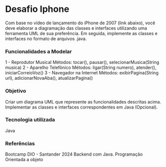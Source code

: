 
# Desafio Iphone

Com base no vídeo de lançamento do iPhone de 2007 (link abaixo), você deve elaborar a diagramação das classes e interfaces utilizando uma ferramenta UML de sua preferência. Em seguida, implemente as classes e interfaces no formato de arquivos .java.


### Funcionalidades a Modelar

1 - Reprodutor Musical
Métodos: tocar(), pausar(), selecionarMusica(String musica)
2 - Aparelho Telefônico
Métodos: ligar(String numero), atender(), iniciarCorreioVoz()
3 - Navegador na Internet
Métodos: exibirPagina(String url), adicionarNovaAba(), atualizarPagina()

### Objetivo

Criar um diagrama UML que represente as funcionalidades descritas acima.
Implementar as classes e interfaces correspondentes em Java (Opcional).

### Tecnologia utilizada

Java

### Referências

Bootcamp DIO - Santander 2024 Backend com Java.
Programação Orientada a objeto
